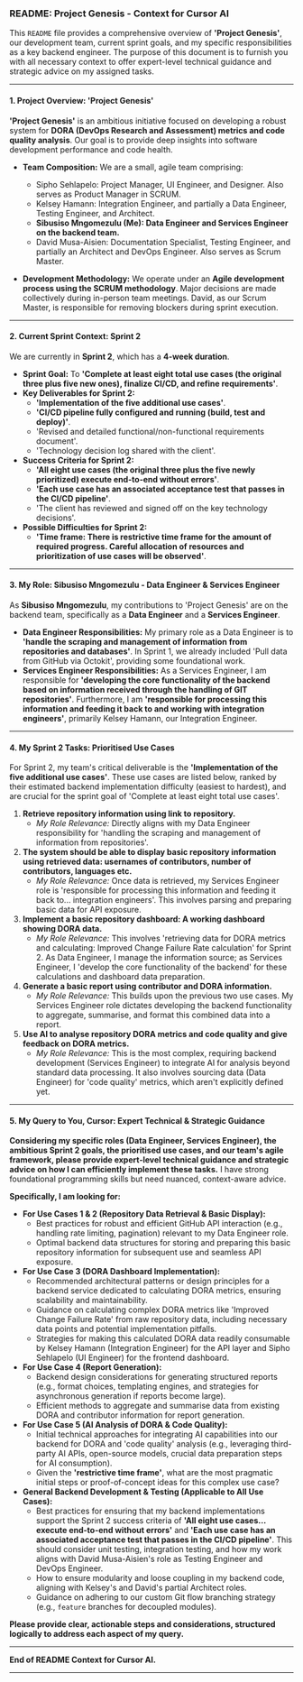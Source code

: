 
### README: Project Genesis - Context for Cursor AI

This `README` file provides a comprehensive overview of **'Project Genesis'**, our development team, current sprint goals, and my specific responsibilities as a key backend engineer. The purpose of this document is to furnish you with all necessary context to offer expert-level technical guidance and strategic advice on my assigned tasks.

---

#### 1. Project Overview: 'Project Genesis'

**'Project Genesis'** is an ambitious initiative focused on developing a robust system for **DORA (DevOps Research and Assessment) metrics and code quality analysis**. Our goal is to provide deep insights into software development performance and code health.

*   **Team Composition:** We are a small, agile team comprising:
    *   Sipho Sehlapelo: Project Manager, UI Engineer, and Designer. Also serves as Product Manager in SCRUM.
    *   Kelsey Hamann: Integration Engineer, and partially a Data Engineer, Testing Engineer, and Architect.
    *   **Sibusiso Mngomezulu (Me): Data Engineer and Services Engineer on the backend team.**
    *   David Musa-Aisien: Documentation Specialist, Testing Engineer, and partially an Architect and DevOps Engineer. Also serves as Scrum Master.

*   **Development Methodology:** We operate under an **Agile development process using the SCRUM methodology**. Major decisions are made collectively during in-person team meetings. David, as our Scrum Master, is responsible for removing blockers during sprint execution.

---

#### 2. Current Sprint Context: Sprint 2

We are currently in **Sprint 2**, which has a **4-week duration**.

*   **Sprint Goal:** To **'Complete at least eight total use cases (the original three plus five new ones), finalize CI/CD, and refine requirements'**.
*   **Key Deliverables for Sprint 2:**
    *   **'Implementation of the five additional use cases'**.
    *   **'CI/CD pipeline fully configured and running (build, test and deploy)'**.
    *   'Revised and detailed functional/non-functional requirements document'.
    *   'Technology decision log shared with the client'.
*   **Success Criteria for Sprint 2:**
    *   **'All eight use cases (the original three plus the five newly prioritized) execute end-to-end without errors'**.
    *   **'Each use case has an associated acceptance test that passes in the CI/CD pipeline'**.
    *   'The client has reviewed and signed off on the key technology decisions'.
*   **Possible Difficulties for Sprint 2:**
    *   **'Time frame: There is restrictive time frame for the amount of required progress. Careful allocation of resources and prioritization of use cases will be observed'**.

---

#### 3. My Role: Sibusiso Mngomezulu - Data Engineer & Services Engineer

As **Sibusiso Mngomezulu**, my contributions to 'Project Genesis' are on the backend team, specifically as a **Data Engineer** and a **Services Engineer**.

*   **Data Engineer Responsibilities:** My primary role as a Data Engineer is to **'handle the scraping and management of information from repositories and databases'**. In Sprint 1, we already included 'Pull data from GitHub via Octokit', providing some foundational work.
*   **Services Engineer Responsibilities:** As a Services Engineer, I am responsible for **'developing the core functionality of the backend based on information received through the handling of GIT repositories'**. Furthermore, I am **'responsible for processing this information and feeding it back to and working with integration engineers'**, primarily Kelsey Hamann, our Integration Engineer.

---

#### 4. My Sprint 2 Tasks: Prioritised Use Cases

For Sprint 2, my team's critical deliverable is the **'Implementation of the five additional use cases'**. These use cases are listed below, ranked by their estimated backend implementation difficulty (easiest to hardest), and are crucial for the sprint goal of 'Complete at least eight total use cases'.

1.  **Retrieve repository information using link to repository.**
    *   *My Role Relevance:* Directly aligns with my Data Engineer responsibility for 'handling the scraping and management of information from repositories'.
2.  **The system should be able to display basic repository information using retrieved data: usernames of contributors, number of contributors, languages etc.**
    *   *My Role Relevance:* Once data is retrieved, my Services Engineer role is 'responsible for processing this information and feeding it back to... integration engineers'. This involves parsing and preparing basic data for API exposure.
3.  **Implement a basic repository dashboard: A working dashboard showing DORA data.**
    *   *My Role Relevance:* This involves 'retrieving data for DORA metrics and calculating: Improved Change Failure Rate calculation' for Sprint 2. As Data Engineer, I manage the information source; as Services Engineer, I 'develop the core functionality of the backend' for these calculations and dashboard data preparation.
4.  **Generate a basic report using contributor and DORA information.**
    *   *My Role Relevance:* This builds upon the previous two use cases. My Services Engineer role dictates developing the backend functionality to aggregate, summarise, and format this combined data into a report.
5.  **Use AI to analyse repository DORA metrics and code quality and give feedback on DORA metrics.**
    *   *My Role Relevance:* This is the most complex, requiring backend development (Services Engineer) to integrate AI for analysis beyond standard data processing. It also involves sourcing data (Data Engineer) for 'code quality' metrics, which aren't explicitly defined yet.

---

#### 5. My Query to You, Cursor: Expert Technical & Strategic Guidance

**Considering my specific roles (Data Engineer, Services Engineer), the ambitious Sprint 2 goals, the prioritised use cases, and our team's agile framework, please provide expert-level technical guidance and strategic advice on how I can efficiently implement these tasks.** I have strong foundational programming skills but need nuanced, context-aware advice.

**Specifically, I am looking for:**

*   **For Use Cases 1 & 2 (Repository Data Retrieval & Basic Display):**
    *   Best practices for robust and efficient GitHub API interaction (e.g., handling rate limiting, pagination) relevant to my Data Engineer role.
    *   Optimal backend data structures for storing and preparing this basic repository information for subsequent use and seamless API exposure.
*   **For Use Case 3 (DORA Dashboard Implementation):**
    *   Recommended architectural patterns or design principles for a backend service dedicated to calculating DORA metrics, ensuring scalability and maintainability.
    *   Guidance on calculating complex DORA metrics like 'Improved Change Failure Rate' from raw repository data, including necessary data points and potential implementation pitfalls.
    *   Strategies for making this calculated DORA data readily consumable by Kelsey Hamann (Integration Engineer) for the API layer and Sipho Sehlapelo (UI Engineer) for the frontend dashboard.
*   **For Use Case 4 (Report Generation):**
    *   Backend design considerations for generating structured reports (e.g., format choices, templating engines, and strategies for asynchronous generation if reports become large).
    *   Efficient methods to aggregate and summarise data from existing DORA and contributor information for report generation.
*   **For Use Case 5 (AI Analysis of DORA & Code Quality):**
    *   Initial technical approaches for integrating AI capabilities into our backend for DORA and 'code quality' analysis (e.g., leveraging third-party AI APIs, open-source models, crucial data preparation steps for AI consumption).
    *   Given the **'restrictive time frame'**, what are the most pragmatic initial steps or proof-of-concept ideas for this complex use case?
*   **General Backend Development & Testing (Applicable to All Use Cases):**
    *   Best practices for ensuring that my backend implementations support the Sprint 2 success criteria of **'All eight use cases... execute end-to-end without errors'** and **'Each use case has an associated acceptance test that passes in the CI/CD pipeline'**. This should consider unit testing, integration testing, and how my work aligns with David Musa-Aisien's role as Testing Engineer and DevOps Engineer.
    *   How to ensure modularity and loose coupling in my backend code, aligning with Kelsey's and David's partial Architect roles.
    *   Guidance on adhering to our custom Git flow branching strategy (e.g., `feature` branches for decoupled modules).

**Please provide clear, actionable steps and considerations, structured logically to address each aspect of my query.**

---
**End of README Context for Cursor AI.**
***